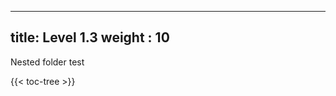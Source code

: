 
---
title: Level 1.3
weight : 10
---

Nested folder test

<!-- spellchecker-disable -->

{{< toc-tree >}}

<!-- spellchecker-enable -->